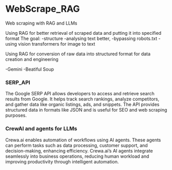 # WebScrape_RAG
Web scraping with RAG and LLMs

Using RAG for better retrieval of scraped data and putting it into specified format
The goal:
-structure
-analysing text better,
-bypassing robots.txt 
-using vision transformers for image to text

Using RAG for conversion of raw data into structured format for data creation and engineering

-Gemini
-Beatiful Soup    
### SERP_API
The Google SERP API allows developers to access and retrieve search results from Google. It helps track search rankings, analyze competitors, and gather data like organic listings, ads, and snippets. The API provides structured data in formats like JSON and is useful for SEO and web scraping purposes.

### CrewAI and agents for LLMs
Crewa.ai enables automation of workflows using AI agents. These agents can perform tasks such as data processing, customer support, and decision-making, enhancing efficiency. Crewa.ai’s AI agents integrate seamlessly into business operations, reducing human workload and improving productivity through intelligent automation.
